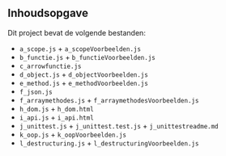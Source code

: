 ## Inhoudsopgave ##

Dit project bevat de volgende bestanden:
* `a_scope.js` +  `a_scopeVoorbeelden.js`
* `b_functie.js` + `b_functieVoorbeelden.js`
* `c_arrowfunctie.js`  
* `d_object.js` + `d_objectVoorbeelden.js`
* `e_method.js` +  `e_methodVoorbeelden.js`
* `f_json.js`
* `f_arraymethodes.js` + `f_arraymethodesVoorbeelden.js`
* `h_dom.js` + `h_dom.html`
* `i_api.js` +  `i_api.html`
* `j_unittest.js` + `j_unittest.test.js` + `j_unittestreadme.md`
* `k_oop.js` + `k_oopVoorbeelden.js`
* `l_destructuring.js` + `l_destructuringVoorbeelden.js`